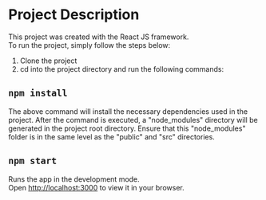 # Project Description

This project was created with the React JS framework.  
To run the project, simply follow the steps below:  

1. Clone the project  
2. cd into the project directory and run the following commands:

## `npm install`

The above command will install the necessary dependencies used in the project. After the command is executed, a "node_modules" directory will be generated in the project root directory. Ensure that this "node_modules" folder is in the same level as the "public" and "src" directories.

## `npm start`

Runs the app in the development mode.\
Open [http://localhost:3000](http://localhost:3000) to view it in your browser.
